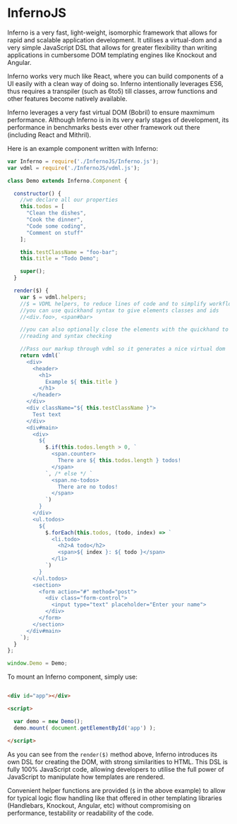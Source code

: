 # InfernoJS

Inferno is a very fast, light-weight, isomorphic framework that allows for rapid
and scalable application development. It utilises a virtual-dom and a very simple
JavaScript DSL that allows for greater flexibility than writing applications in
cumbersome DOM templating engines like Knockout and Angular.

Inferno works very much like React, where you can build components of a UI easily
with a clean way of doing so. Inferno intentionally leverages ES6, thus requires
a transpiler (such as 6to5) till classes, arrow functions and other features become
natively available.

Inferno leverages a very fast virtual DOM (Bobril) to ensure maxmimum performance.
Although Inferno is in its very early stages of development, its performance in
benchmarks bests ever other framework out there (including React and Mithril).

Here is an example component written with Inferno:


```javascript
var Inferno = require('./InfernoJS/Inferno.js');
var vdml = require('./InfernoJS/vdml.js');

class Demo extends Inferno.Component {

  constructor() {
    //we declare all our properties
    this.todos = [
      "Clean the dishes",
      "Cook the dinner",
      "Code some coding",
      "Comment on stuff"
    ];

    this.testClassName = "foo-bar";
    this.title = "Todo Demo";

    super();
  }

  render($) {
    var $ = vdml.helpers;
    //$ = VDML helpers, to reduce lines of code and to simplify workflow
    //you can use quickhand syntax to give elements classes and ids
    //<div.foo>, <span#bar>

    //you can also optionally close the elements with the quickhand to allow for easier
    //reading and syntax checking

    //Pass our markup through vdml so it generates a nice virtual dom
    return vdml(`
      <div>
        <header>
          <h1>
            Example ${ this.title }
          </h1>
        </header>
      </div>
      <div className="${ this.testClassName }">
        Test text
      </div>
      <div#main>
        <div>
          ${
            $.if(this.todos.length > 0, `
              <span.counter>
                There are ${ this.todos.length } todos!
              </span>
            `, /* else */ `
              <span.no-todos>
                There are no todos!
              </span>
            `)
          }
        </div>
        <ul.todos>
          ${
            $.forEach(this.todos, (todo, index) => `
              <li.todo>
                <h2>A todo</h2>
                <span>${ index }: ${ todo }</span>
              </li>
            `)
          }
        </ul.todos>
        <section>
          <form action="#" method="post">
            <div class="form-control">
              <input type="text" placeholder="Enter your name">
            </div>
          </form>
        </section>
      </div#main>
    `);
  }
};

window.Demo = Demo;
```

To mount an Inferno component, simply use:

```html

<div id="app"></div>

<script>

  var demo = new Demo();
  demo.mount( document.getElementById('app') );

</script>

```

As you can see from the `render($)` method above, Inferno introduces its own
DSL for creating the DOM, with strong similarities to HTML. This DSL is fully 100% JavaScript code, allowing developers
to utilise the full power of JavaScript to manipulate how templates are rendered.

Convenient helper functions are provided (`$` in the above example) to allow for
typical logic flow handling like that offered in other templating libraries
(Handlebars, Knockout, Angular, etc) without compromising on performance, testability or
readability of the code.
